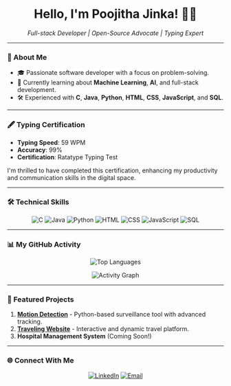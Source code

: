 <h1 align="center">Hello, I'm Poojitha Jinka! 👩‍💻</h1>
<p align="center">
  <i>Full-stack Developer | Open-Source Advocate | Typing Expert</i>
</p>

---

### 🚀 About Me  
- 🎓 Passionate software developer with a focus on problem-solving.  
- 🌱 Currently learning about **Machine Learning**, **AI**, and full-stack development.  
- 🛠️ Experienced with **C**, **Java**, **Python**, **HTML**, **CSS**, **JavaScript**, and **SQL**.

---

### 🖋️ Typing Certification  
- **Typing Speed**: 59 WPM  
- **Accuracy**: 99%  
- **Certification**: Ratatype Typing Test  

I'm thrilled to have completed this certification, enhancing my productivity and communication skills in the digital space.

---

### 🛠️ Technical Skills  
<p align="center">
  <img src="https://img.shields.io/badge/C-00599C?style=for-the-badge&logo=c&logoColor=white" alt="C"/>
  <img src="https://img.shields.io/badge/Java-007396?style=for-the-badge&logo=java&logoColor=white" alt="Java"/>
  <img src="https://img.shields.io/badge/Python-3776AB?style=for-the-badge&logo=python&logoColor=white" alt="Python"/>
  <img src="https://img.shields.io/badge/HTML-E34F26?style=for-the-badge&logo=html5&logoColor=white" alt="HTML"/>
  <img src="https://img.shields.io/badge/CSS-1572B6?style=for-the-badge&logo=css3&logoColor=white" alt="CSS"/>
  <img src="https://img.shields.io/badge/JavaScript-F7DF1E?style=for-the-badge&logo=javascript&logoColor=black" alt="JavaScript"/>
  <img src="https://img.shields.io/badge/SQL-4479A1?style=for-the-badge&logo=mysql&logoColor=white" alt="SQL"/>
</p>

---

### 📊 My GitHub Activity  
<p align="center">
  <img src="https://github-readme-stats.vercel.app/api/top-langs/?username=poojithajinka2003&layout=compact&theme=radical" alt="Top Languages"/>
</p>

<p align="center">
  <img src="https://activity-graph.herokuapp.com/graph?username=poojithajinka2003&theme=github" alt="Activity Graph"/>
</p>

---

### 📂 Featured Projects  
1. [**Motion Detection**](#) - Python-based surveillance tool with advanced tracking.  
2. [**Traveling Website**](#) - Interactive and dynamic travel platform.  
3. **Hospital Management System** (Coming Soon!)

---

### 🌐 Connect With Me  
<p align="center">
  <a href="https://linkedin.com/in/poojithajinka"><img src="https://img.shields.io/badge/LinkedIn-0077B5?style=for-the-badge&logo=linkedin&logoColor=white" alt="LinkedIn"></a>
  <a href="mailto:poojitha@example.com"><img src="https://img.shields.io/badge/Email-D14836?style=for-the-badge&logo=gmail&logoColor=white" alt="Email"></a>
</p>
